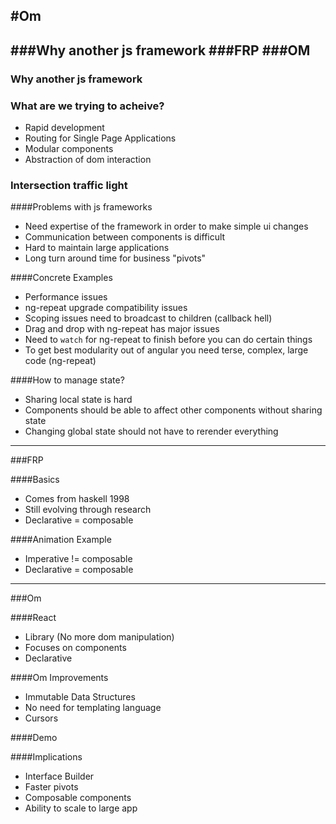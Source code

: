 #Om
---
###Why another js framework
###FRP
###OM
---

### Why another js framework

### What are we trying to acheive?
* Rapid development
* Routing for Single Page Applications
* Modular components
* Abstraction of dom interaction

### Intersection traffic light

####Problems with js frameworks
* Need expertise of the framework in order to make simple ui changes
* Communication between components is difficult
* Hard to maintain large applications
* Long turn around time for business "pivots"

####Concrete Examples
* Performance issues
* ng-repeat upgrade compatibility issues
* Scoping issues need to broadcast to children (callback hell)
* Drag and drop with ng-repeat has major issues
* Need to `watch` for ng-repeat to finish before you can do certain things
* To get best modularity out of angular you need terse, complex, large code (ng-repeat)

####How to manage state?
* Sharing local state is hard
* Components should be able to affect other components without sharing state
* Changing global state should not have to rerender everything

---

###FRP

####Basics
* Comes from haskell 1998
* Still evolving through research
* Declarative = composable

####Animation Example
* Imperative != composable
* Declarative = composable

---

###Om

####React
* Library (No more dom manipulation)
* Focuses on components
* Declarative

####Om Improvements
* Immutable Data Structures
* No need for templating language
* Cursors

####Demo

####Implications
* Interface Builder
* Faster pivots
* Composable components
* Ability to scale to large app
